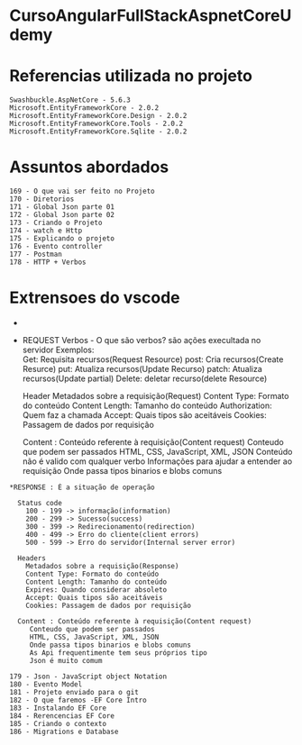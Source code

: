 # CursoAngularFullStackAspnetCoreUdemy

# Referencias utilizada no projeto
    Swashbuckle.AspNetCore - 5.6.3
    Microsoft.EntityFrameworkCore - 2.0.2
    Microsoft.EntityFrameworkCore.Design - 2.0.2
    Microsoft.EntityFrameworkCore.Tools - 2.0.2
    Microsoft.EntityFrameworkCore.Sqlite - 2.0.2

# Assuntos abordados
    169 - O que vai ser feito no Projeto
    170 - Diretorios
    171 - Global Json parte 01
    172 - Global Json parte 02
    173 - Criando o Projeto
    174 - watch e Http
    175 - Explicando o projeto
    176 - Evento controller
    177 - Postman
    178 - HTTP + Verbos

# Extrensoes do vscode
  -

   * REQUEST 
    Verbos -  O que são verbos? são ações execultada no servidor
     Exemplos:  
        Get: Requisita recursos(Request Resource) 
        post: Cria recursos(Create Resurce)
        put: Atualiza recursos(Update Recurso)
        patch: Atualiza recursos(Update partial)
        Delete: deletar recurso(delete Resource)

     Header
        Metadados sobre a requisição(Request)
        Content Type: Formato do conteúdo
        Content Length: Tamanho do conteúdo
        Authorization: Quem faz a chamada
        Accept: Quais tipos são aceitáveis 
        Cookies: Passagem de dados por requisição 
         
     Content : Conteúdo referente à requisição(Content request)
         Conteudo que podem ser passados
         HTML, CSS, JavaScript, XML, JSON
         Conteúdo não é valido com qualquer verbo
         Informações para ajudar a entender ao requisição
         Onde passa tipos binarios e blobs comuns 

    *RESPONSE : É a situação de operação
   
      Status code
        100 - 199 -> informação(information)        
        200 - 299 -> Sucesso(success)
        300 - 399 -> Redirecionamento(redirection)
        400 - 499 -> Erro do cliente(client errors)
        500 - 599 -> Erro do servidor(Internal server error)

      Headers
        Metadados sobre a requisição(Response)
        Content Type: Formato do conteúdo
        Content Length: Tamanho do conteúdo
        Expires: Quando considerar absoleto
        Accept: Quais tipos são aceitáveis 
        Cookies: Passagem de dados por requisição 

      Content : Conteúdo referente à requisição(Content request)
         Conteudo que podem ser passados
         HTML, CSS, JavaScript, XML, JSON
         Onde passa tipos binarios e blobs comuns 
         As Api frequentimente tem seus próprios tipo
         Json é muito comum

    179 - Json - JavaScript object Notation
    180 - Evento Model
    181 - Projeto enviado para o git
    182 - O que faremos -EF Core Intro
    183 - Instalando EF Core
    184 - Rerencencias EF Core
    185 - Criando o contexto
    186 - Migrations e Database
    


         